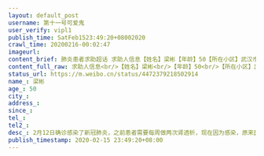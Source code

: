 ```yaml
---
layout: default_post
username: 第十一号可爱鬼
user_verify: vipl1
publish_time: SatFeb1523:49:20+08002020
crawl_time: 20200216-00:02:47
imageurl: 
content_brief: 肺炎患者求助超话 求助人信息【姓名】梁彬【年龄】50【所在小区】武汉市武昌区武泰闸花园小区2_2单元1501【病情描述】2月12日确诊感染了新冠肺炎，之前患者需要每周做两次肾透析，现在因为感染，原来医院不让做透析，目前在家自我隔离，目前病人情况比较急，因为本身就有很多基础病，又有糖尿 ...全文
content_full_raw: 求助人信息<br/>【姓名】梁彬<br/>【年龄】50<br/>【所在小区】武汉市武昌区武泰闸花园小区2_2单元1501<br/>【病情描述】2月12日确诊感染了新冠肺炎，之前患者需要每周做两次肾透析，现在因为感染，原来医院不让做透析，目前在家自我隔离，目前病人情况比较急，因为本身就有很多基础病，又有糖尿病，需要打胰岛素，抵抗力比较差。家人都在外地，亲戚家在汉口，交通全部停了，小区封了，也没办法出来。因为患者本身有肾衰，原来是需要一周两次透析的。【需求】麻烦尽快联系医院让患者可以做透析！<br/>紧急联系人：13036130398患者妹妹15827173937（患者本人）<br/>地址：湖北省武汉市武泰闸花园小区2-2单元1501
status_url: https://m.weibo.cn/status/4472379218502914
name_: 梁彬
age_: 50
city_: 
address_: 
since_: 
tel_: 
tel2_: 
desc_: 2月12日确诊感染了新冠肺炎，之前患者需要每周做两次肾透析，现在因为感染，原来医院不让做透析，目前在家自我隔离，目前病人情况比较急，因为本身就有很多基础病，又有糖尿病，需要打胰岛素，抵抗力比较差。家人都在外地，亲戚家在汉口，交通全部停了，小区封了，也没办法出来。因为患者本身有肾衰，原来是需要一周两次透析的。
publish_timestamp: 2020-02-15 23:49:20+08:00
---
```

